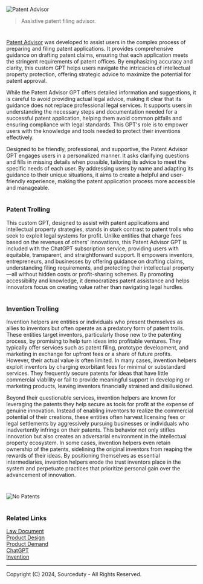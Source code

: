 ![Patent Advisor](https://github.com/user-attachments/assets/0eedb4d2-d82d-4aa3-a705-06d65a3f13a1)

> Assistive patent filing advisor.

#

[Patent Advisor](https://chatgpt.com/g/g-sWMVl5soX-patent-advisor) was developed to assist users in the complex process of preparing and filing patent applications. It provides comprehensive guidance on drafting patent claims, ensuring that each application meets the stringent requirements of patent offices. By emphasizing accuracy and clarity, this custom GPT helps users navigate the intricacies of intellectual property protection, offering strategic advice to maximize the potential for patent approval.

While the Patent Advisor GPT offers detailed information and suggestions, it is careful to avoid providing actual legal advice, making it clear that its guidance does not replace professional legal services. It supports users in understanding the necessary steps and documentation needed for a successful patent application, helping them avoid common pitfalls and ensuring compliance with legal standards. This GPT's role is to empower users with the knowledge and tools needed to protect their inventions effectively.

Designed to be friendly, professional, and supportive, the Patent Advisor GPT engages users in a personalized manner. It asks clarifying questions and fills in missing details when possible, tailoring its advice to meet the specific needs of each user. By addressing users by name and adapting its guidance to their unique situations, it aims to create a helpful and user-friendly experience, making the patent application process more accessible and manageable.

#
### Patent Trolling

This custom GPT, designed to assist with patent applications and intellectual property strategies, stands in stark contrast to patent trolls who seek to exploit legal systems for profit. Unlike entities that charge fees based on the revenues of others' innovations, this Patent Advisor GPT is included with the ChatGPT subscription service, providing users with equitable, transparent, and straightforward support. It empowers inventors, entrepreneurs, and businesses by offering guidance on drafting claims, understanding filing requirements, and protecting their intellectual property—all without hidden costs or profit-sharing schemes. By promoting accessibility and knowledge, it democratizes patent assistance and helps innovators focus on creating value rather than navigating legal hurdles.

#
### Invention Trolling

Invention helpers are entities or individuals who present themselves as allies to inventors but often operate as a predatory form of patent trolls. These entities target inventors, particularly those new to the patenting process, by promising to help turn ideas into profitable ventures. They typically offer services such as patent filing, prototype development, and marketing in exchange for upfront fees or a share of future profits. However, their actual value is often limited. In many cases, invention helpers exploit inventors by charging exorbitant fees for minimal or substandard services. They frequently secure patents for ideas that have little commercial viability or fail to provide meaningful support in developing or marketing products, leaving inventors financially strained and disillusioned.

Beyond their questionable services, invention helpers are known for leveraging the patents they help secure as tools for profit at the expense of genuine innovation. Instead of enabling inventors to realize the commercial potential of their creations, these entities often harvest licensing fees or legal settlements by aggressively pursuing businesses or individuals who inadvertently infringe on their patents. This behavior not only stifles innovation but also creates an adversarial environment in the intellectual property ecosystem. In some cases, invention helpers even retain ownership of the patents, sidelining the original inventors from reaping the rewards of their ideas. By positioning themselves as essential intermediaries, invention helpers erode the trust inventors place in the system and perpetuate practices that prioritize personal gain over the advancement of innovation.

#
![No Patents](https://github.com/user-attachments/assets/7d0c8262-dcd7-4c02-b847-d26386043798)

#
### Related Links

[Law Document](https://chat.openai.com/g/g-uDaJ960Ar-law-document)
<br>
[Product Design](https://github.com/sourceduty/Product_Design)
<br>
[Product Demand](https://github.com/sourceduty/Product_Demand)
<br>
[ChatGPT](https://github.com/sourceduty/ChatGPT)
<br>
[Invention](https://github.com/sourceduty/Invention)

***
Copyright (C) 2024, Sourceduty - All Rights Reserved.
